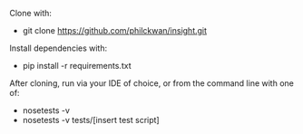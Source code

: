Clone with:
* git clone https://github.com/philckwan/insight.git

Install dependencies with:
* pip install -r requirements.txt

After cloning, run via your IDE of choice, or from the command line with one of:
* nosetests -v
* nosetests -v tests/[insert test script]
